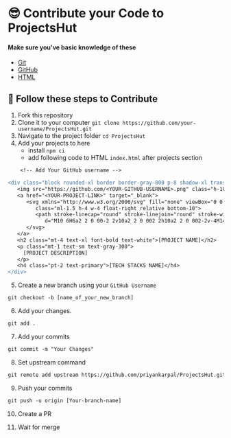 # 😎 Contribute your Code to ProjectsHut

#### Make sure you've basic knowledge of these

- [Git](https://git-scm.com)
- [GitHub](https://github.com)
- [HTML](https://www.w3schools.com/html)

## 🧐 Follow these steps to Contribute

1.  Fork this repository
2.  Clone it to your computer `git clone https://github.com/your-username/ProjectsHut.git`
3.  Navigate to the project folder `cd ProjectsHut`
4.  Add your projects to here
    - install `npm ci`
    - add following code to HTML `index.html` after projects section

```diff
    <!-- Add Your GitHub username -->

<div class="block rounded-xl border border-gray-800 p-8 shadow-xl transition  hover:border-white">
   <img src="https://github.com/<YOUR-GITHUB-USERNAME>.png" class="h-10 w-10 rounded-full" alt="" >
   <a href="<YOUR-PROJECT-LINK>" target="_blank">
      <svg xmlns="http://www.w3.org/2000/svg" fill="none" viewBox="0 0 24 24" stroke="currentColor"
         class="ml-1.5 h-4 w-4 float-right relative bottom-10">
         <path stroke-linecap="round" stroke-linejoin="round" stroke-width="2"
            d="M10 6H6a2 2 0 00-2 2v10a2 2 0 002 2h10a2 2 0 002-2v-4M14 4h6m0 0v6m0-6L10 14"></path>
      </svg>
   </a>
   <h2 class="mt-4 text-xl font-bold text-white">[PROJECT NAME]</h2>
   <p class="mt-1 text-sm text-gray-300">
     [PROJECT DESCRIPTION]
   </p>
   <h4 class="pt-2 text-primary">[TECH STACKS NAME]</h4>
</div>
```

5.  Create a new branch using your `GitHub Username`

```diff
git checkout -b [name_of_your_new_branch]
```

6. Add your changes.
```diff
git add .
```

7. Add your commits

```diff
git commit -m "Your Changes"
```

8. Set upstream command

```diff
git remote add upstream https://github.com/priyankarpal/ProjectsHut.git
```

9. Push your commits

```diff
git push -u origin [Your-branch-name]
```

10. Create a PR

11. Wait for merge
